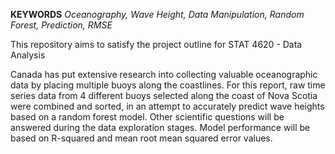 **KEYWORDS** *Oceanography, Wave Height, Data Manipulation, Random Forest, Prediction, RMSE*

This repository aims to satisfy the project outline for STAT 4620 - Data Analysis

Canada has put extensive research into collecting valuable oceanographic data by placing multiple buoys along the coastlines. 
For this report, raw time series data from 4 different buoys selected along the coast of Nova Scotia were combined and sorted, 
in an attempt to accurately predict wave heights based on a random forest model. 
Other scientific questions will be answered during the data exploration stages. 
Model performance will be based on R-squared and mean root mean squared error values. 
